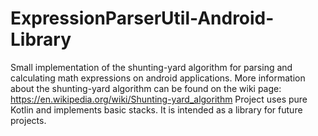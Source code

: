 # ExpressionParserUtil-Android-Library
Small implementation of the shunting-yard algorithm for parsing and calculating math expressions on android applications. More information about the shunting-yard algorithm
can be found on the wiki page: https://en.wikipedia.org/wiki/Shunting-yard_algorithm
Project uses pure Kotlin and implements basic stacks. It is intended as a library for future projects.
